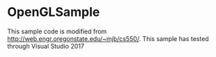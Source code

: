 # OpenGLSample
This sample code is modified from http://web.engr.oregonstate.edu/~mjb/cs550/.
This sample has tested through Visual Studio 2017
